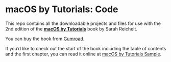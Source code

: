 # macOS by Tutorials: Code

This repo contains all the downloadable projects and files for use with the 2nd edition of the **[macOS by Tutorials](https://troz.net/books/macos_tutorials)** book by Sarah Reichelt.

You can buy the book from [Gumroad](https://sarahreichelt.gumroad.com/l/oximx).

If you’d like to check out the start of the book including the table of contents and the first chapter, you can read it online at [macOS by Tutorials Sample](https://troz.net/books/mos_2.0_sample.html).
